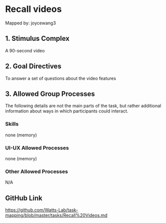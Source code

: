 # Recall videos

Mapped by: joycewang3 

## 1. Stimulus Complex 
A 90-second video

## 2. Goal Directives 
To answer a set of questions about the video features

## 3. Allowed Group Processes 
The following details are not the main parts of the task, but rather additional information about ways in which participants could interact.

### Skills 
none (memory)

### UI-UX Allowed Processes
none (memory)

### Other Allowed Processes
N/A

## GitHub Link 
https://github.com/Watts-Lab/task-mapping/blob/master/tasks/Recall%20Videos.md